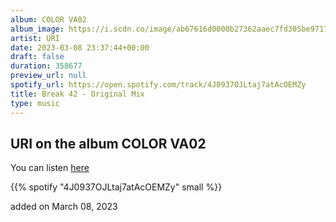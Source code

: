```yaml
---
album: COLOR VA02
album_image: https://i.scdn.co/image/ab67616d0000b27362aaec7fd305be9717f36db0
artist: URI
date: 2023-03-08 23:37:44+00:00
draft: false
duration: 358677
preview_url: null
spotify_url: https://open.spotify.com/track/4J0937OJLtaj7atAcOEMZy
title: Break 42 - Original Mix
type: music
---
```



## URI on the album COLOR VA02

You can listen [here](https://open.spotify.com/track/4J0937OJLtaj7atAcOEMZy)

{{% spotify "4J0937OJLtaj7atAcOEMZy" small %}}

added on March 08, 2023